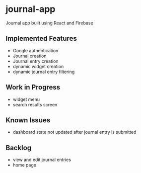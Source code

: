 # journal-app
Journal app built using React and Firebase


## Implemented Features
- Google authentication
- Journal creation
- Journal entry creation
- dynamic widget creation 
- dynamic journal entry filtering


## Work in Progress
- widget menu
- search results screen


## Known Issues
- dashboard state not updated after journal entry is submitted 


## Backlog
- view and edit journal entries
- home page
